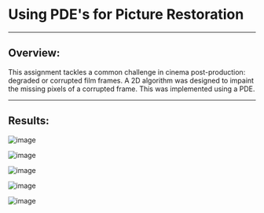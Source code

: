 # Using PDE's for Picture Restoration
- - - -
## Overview:
This assignment tackles a common challenge in cinema post-production: degraded or corrupted film frames. A 2D algorithm was designed to impaint the missing pixels of a corrupted frame. This was implemented using a PDE.
- - - -
## Results:
![image](https://github.com/Haskins2/PDE-Picture-Restoration/assets/126469860/e16175dc-ff3d-4b5c-920a-0adcb26b92c7)

![image](https://github.com/Haskins2/PDE-Picture-Restoration/assets/126469860/e9e0e739-d7ea-451e-a27c-f3d8e474e713)

![image](https://github.com/Haskins2/PDE-Picture-Restoration/assets/126469860/8fc15620-67c9-4377-b896-6f6504187cd4)

![image](https://github.com/Haskins2/PDE-Picture-Restoration/assets/126469860/a044f54a-070b-4703-8a70-79ad0aaf9c84)

![image](https://github.com/Haskins2/PDE-Picture-Restoration/assets/126469860/ac30e6b8-e0f2-4de9-8a88-cbc384135d44)
